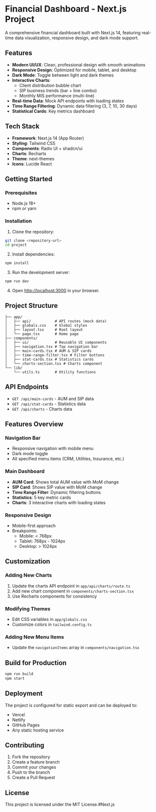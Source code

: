 # Financial Dashboard - Next.js Project

A comprehensive financial dashboard built with Next.js 14, featuring real-time data visualization, responsive design, and dark mode support.

## Features

- **Modern UI/UX**: Clean, professional design with smooth animations
- **Responsive Design**: Optimized for mobile, tablet, and desktop
- **Dark Mode**: Toggle between light and dark themes
- **Interactive Charts**: 
  - Client distribution bubble chart
  - SIP business trends (bar + line combo)
  - Monthly MIS performance (multi-line)
- **Real-time Data**: Mock API endpoints with loading states
- **Time Range Filtering**: Dynamic data filtering (3, 7, 10, 30 days)
- **Statistical Cards**: Key metrics dashboard

## Tech Stack

- **Framework**: Next.js 14 (App Router)
- **Styling**: Tailwind CSS
- **Components**: Radix UI + shadcn/ui
- **Charts**: Recharts
- **Theme**: next-themes
- **Icons**: Lucide React

## Getting Started

### Prerequisites

- Node.js 18+ 
- npm or yarn

### Installation

1. Clone the repository:
```bash
git clone <repository-url>
cd project
```

2. Install dependencies:
```bash
npm install
```

3. Run the development server:
```bash
npm run dev
```

4. Open [http://localhost:3000](http://localhost:3000) in your browser.

## Project Structure

```
├── app/
│   ├── api/           # API routes (mock data)
│   ├── globals.css    # Global styles
│   ├── layout.tsx     # Root layout
│   └── page.tsx       # Home page
├── components/
│   ├── ui/            # Reusable UI components
│   ├── navigation.tsx # Top navigation bar
│   ├── main-cards.tsx # AUM & SIP cards
│   ├── time-range-filter.tsx # Filter buttons
│   ├── stat-cards.tsx # Statistics cards
│   └── charts-section.tsx # Charts component
└── lib/
    └── utils.ts       # Utility functions
```

## API Endpoints

- `GET /api/main-cards` - AUM and SIP data
- `GET /api/stat-cards` - Statistics data
- `GET /api/charts` - Charts data

## Features Overview

### Navigation Bar
- Responsive navigation with mobile menu
- Dark mode toggle
- All specified menu items (CRM, Utilities, Insurance, etc.)

### Main Dashboard
- **AUM Card**: Shows total AUM value with MoM change
- **SIP Card**: Shows SIP value with MoM change
- **Time Range Filter**: Dynamic filtering buttons
- **Statistics**: 5 key metric cards
- **Charts**: 3 interactive charts with loading states

### Responsive Design
- Mobile-first approach
- Breakpoints: 
  - Mobile: < 768px
  - Tablet: 768px - 1024px
  - Desktop: > 1024px

## Customization

### Adding New Charts
1. Update the charts API endpoint in `app/api/charts/route.ts`
2. Add new chart component in `components/charts-section.tsx`
3. Use Recharts components for consistency

### Modifying Themes
- Edit CSS variables in `app/globals.css`
- Customize colors in `tailwind.config.ts`

### Adding New Menu Items
- Update the `navigationItems` array in `components/navigation.tsx`

## Build for Production

```bash
npm run build
npm start
```

## Deployment

The project is configured for static export and can be deployed to:
- Vercel
- Netlify
- GitHub Pages
- Any static hosting service

## Contributing

1. Fork the repository
2. Create a feature branch
3. Commit your changes
4. Push to the branch
5. Create a Pull Request

## License

This project is licensed under the MIT License.#Next.js
